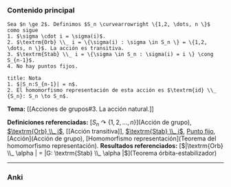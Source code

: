 ### Contenido principal

```ad-Formal
Sea $n \ge 2$. Definimos $S_n \curvearrowright \{1,2, \dots, n \}$ como sigue
1. $\sigma \cdot i = \sigma(i)$.
2. $\textrm{Orb} \\_ i = \{\sigma(i) : \sigma \in S_n \} = \{1,2, \dots, n \}$. La acción es transitiva.
3. $\textrm{Stab} \\_ i = \{\sigma \in S_n : \sigma(i) = i \} \cong S_{n-1}$.
4. No hay puntos fijos.
```

```ad-note
title: Nota
1. $|S_n:S_{n-1}| = n$.
2. El homomorfismo representación de esta acción es $\textrm{id} \\_ {S_n}: S_n \to S_n$.
```


**Tema:** [[Acciones de grupos#3. La acción natural.]]

**Definiciones referenciadas:** [$S_n \curvearrowright \{1,2, \dots, n \}$](Acción de grupo), [$\textrm{Orb} \\_ i$](Órbita), [[Acción transitiva]], [$\textrm{Stab} \\_ i$](Estabilizador), [Punto fijo](Estabilizador), [Acción](Acción de grupo), [Homomorfismo representación](Teorema del homomorfismo representación).
**Resultados referenciados:** [$|\textrm{Orb} \\_ \alpha | = |G: \textrm{Stab} \\_ \alpha |$](Teorema órbita-estabilizador)

---
### Anki
